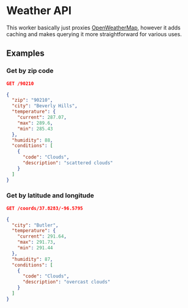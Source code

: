 # Weather API

This worker basically just proxies [OpenWeatherMap](https://openweathermap.org/), however it adds caching and makes querying it more straightforward for various uses.

## Examples

### Get by zip code

```json
GET /90210

{
  "zip": "90210",
  "city": "Beverly Hills",
  "temperature": {
    "current": 287.07,
    "max": 289.6,
    "min": 285.43
  },
  "humidity": 88,
  "conditions": [
    {
      "code": "Clouds",
      "description": "scattered clouds"
    }
  ]
}
```

### Get by latitude and longitude

```json
GET /coords/37.8283/-96.5795

{
  "city": "Butler",
  "temperature": {
    "current": 291.64,
    "max": 291.73,
    "min": 291.44
  },
  "humidity": 87,
  "conditions": [
    {
      "code": "Clouds",
      "description": "overcast clouds"
    }
  ]
}
```